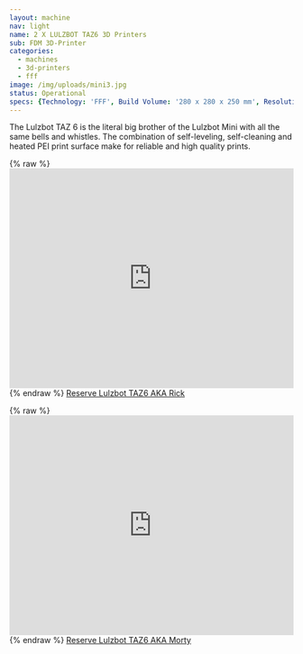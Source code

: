 ```yaml
---
layout: machine
nav: light
name: 2 X LULZBOT TAZ6 3D Printers
sub: FDM 3D-Printer
categories:
  - machines
  - 3d-printers
  - fff
image: /img/uploads/mini3.jpg
status: Operational
specs: {Technology: 'FFF', Build Volume: '280 x 280 x 250 mm', Resolution: '0.05 mm to 0.50 mm', Nozzle:'0.6', Materials: 'PLA, PP, Nylon, PETT, PETG, WoodFill, BronzeFill', File Formats: '.stl .gcode', Software: 'Cura Lulzbot'}
---
```


The Lulzbot TAZ 6 is the literal big brother of the Lulzbot Mini with all the same bells and whistles. The combination of self-leveling, self-cleaning and heated PEI print surface make for reliable and high quality prints. 

{% raw %} <iframe src="https://takeout.aalto.fi/embed/606021" width="100%" height="390" frameborder="0" seamless="seamless"></iframe> {% endraw %}
[Reserve Lulzbot TAZ6 AKA Rick](https://takeout.aalto.fi/606021)


{% raw %} <iframe src="https://takeout.aalto.fi/embed/606022" width="100%" height="390" frameborder="0" seamless="seamless"></iframe> {% endraw %}
[Reserve Lulzbot TAZ6 AKA Morty](https://takeout.aalto.fi/606022)
